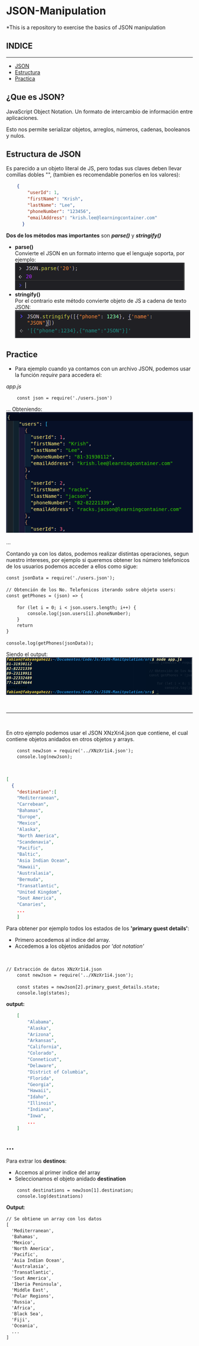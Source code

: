 # JSON-Manipulation
*This is a repository to exercise the basics of JSON manipulation

## INDICE
---
* [JSON](#introduction)
* [Estructura](#estrucura)
* [Practica](#practica)

## ¿Que es JSON? <a name='introduction'></a>
JavaScript Object Notation. Un formato de intercambio de información entre aplicaciones.

Esto nos permite serializar objetos, arreglos, números, cadenas, booleanos y nulos.

## Estructura de JSON <a name='estructura'></a>
Es parecido a un objeto literal de JS, pero todas sus claves deben llevar comillas dobles "", (tambien es recomendable ponerlos en los valores):
<br>
```JSON
    {
        "userId": 1,
        "firstName": "Krish",
        "lastName": "Lee",
        "phoneNumber": "123456",
        "emailAddress": "krish.lee@learningcontainer.com"
      }
```

**Dos de los métodos mas importantes** son ***parse()*** y ***stringify()***
* **parse()**
    <br>Convierte el JSON en un formato interno que el lenguaje soporta, por ejemplo:
    ![](./images/parseo.png)
* **stringify()**
<br>Por el contrario este método convierte objeto de JS a cadena de texto JSON:
![](./images/stringify.png)



## Practice <a name='practica'> </a> 
* Para ejemplo cuando ya contamos con un archivo JSON, podemos usar la función *require* para accedera el:

*app.js*
```JS
    const json = require('./users.json')
```
... 
Obteniendo:<br>
<kbd>![](./images/json.png)<kbd>

...

Contando ya con los datos, podemos realizar distintas operaciones, segun nuestro intereses, por ejemplo si queremos obtener los número telefonicos de los usuarios podemos acceder a ellos como sigue:
<br>
```JS
const jsonData = require('./users.json');

// Obtención de los No. Telefonicos iterando sobre objeto users:
const getPhones = (json) => {

    for (let i = 0; i < json.users.length; i++) {
        console.log(json.users[i].phoneNumber);
    }
    return
}

console.log(getPhones(jsonData));

```

Siendo el output:
![](./images/output.png)

<br>

---
<br>

En otro ejemplo podemos usar el JSON XNzXri4.json que contiene, el cual contiene objetos anidados en otros objetos y arrays.<br>

```JS
    const newJson = require('../XNzXr1i4.json');
    console.log(newJson);
```
<br>

```JSON
[
  {
    "destination":[
    "Mediterranean",
    "Carrebean",
    "Bahamas",
    "Europe",
    "Mexico",
    "Alaska",
    "North America",
    "Scandenavia",
    "Pacific",
    "Baltic",
    "Asia Indian Ocean",
    "Hawaii",
    "Australasia",
    "Bermuda",
    "Transatlantic",
    "United Kingdom",
    "Sout America",
    "Canaries",
    ...
    ]
```
Para obtener por ejemplo todos los estados de los **'primary guest details'**:

* Primero accedemos al indice del array.
* Accedemos a los objetos anidados por *'dot notation'* 
  
<br>

```JS
// Extracción de datos XNzXr1i4.json
    const newJson = require('../XNzXr1i4.json');

    const states = newJson[2].primary_guest_details.state;
    console.log(states);
```
**output:**
```JSON
    [
        "Alabama",
        "Alaska",
        "Arizona",
        "Arkansas",
        "California",
        "Colorado",
        "Conneticut",
        "Delaware",
        "District of Columbia",
        "Florida",
        "Georgia",
        "Hawaii",
        "Idaho",
        "Illinois",
        "Indiana",
        "Iowa",
        ...
    ]
```
...
---
Para extrar los **destinos**:
* Accemos al primer indice del array
* Seleccionamos el objeto anidado **destination**   
```JS
    const destinations = newJson[1].destination;
    console.log(destinations)
```
**Output**:
```JS
// Se obtiene un array con los datos
[
  'Mediterranean',     
  'Bahamas',           
  'Mexico',            
  'North America',     
  'Pacific',           
  'Asia Indian Ocean', 
  'Australasia',       
  'Transatlantic',     
  'Sout America',      
  'Iberia Peninsula',  
  'Middle East',       
  'Polar Regions',     
  'Russia',            
  'Africa',            
  'Black Sea',         
  'Fiji',              
  'Oceania',
  ...
]
```

